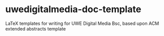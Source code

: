 # uwedigitalmedia-doc-template
LaTeX templates for writing for UWE Digital Media Bsc, based upon ACM extended abstracts template
